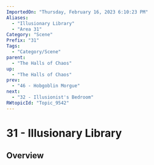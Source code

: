 ```yaml
---
ImportedOn: "Thursday, February 16, 2023 6:10:23 PM"
Aliases:
  - "Illusionary Library"
  - "Area 31"
Category: "Scene"
Prefix: "31"
Tags:
  - "Category/Scene"
parent:
  - "The Halls of Chaos"
up:
  - "The Halls of Chaos"
prev:
  - "46 - Hobgoblin Morgue"
next:
  - "32 - Illusionist's Bedroom"
RWtopicId: "Topic_9542"
---
```

# 31 - Illusionary Library
## Overview
